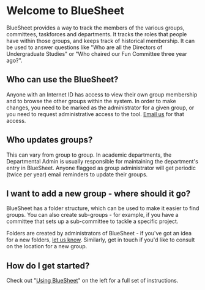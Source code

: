 # Welcome to BlueSheet

BlueSheet provides a way to track the members of the various groups, committees, taskforces and departments. It tracks the roles that people have within those groups, and keeps track of historical membership. It can be used to answer questions like "Who are all the Directors of Undergraduate Studies" or "Who chaired our Fun Committee three year ago?".

## Who can use the BlueSheet? ##

Anyone with an Internet ID has access to view their own group membership and to browse the other groups within the system. In order to make changes, you need to be marked as the administrator for a given group, or you need to request administrative access to the tool. [Email us](mailto:latistecharch@umn.edu) for that access.

## Who updates groups? ##

This can vary from group to group. In academic departments, the Departmental Admin is usually responsible for maintaining the department's entry in BlueSheet. Anyone flagged as group administrator will get periodic (twice per year) email reminders to update their groups.

## I want to add a new group - where should it go?

BlueSheet has a folder structure, which can be used to make it easier to find groups. You can also create sub-groups - for example, if you have a committee that sets up a sub-committee to tackle a specific project.

Folders are created by administrators of BlueSheet - if you've got an idea for a new folders, [let us know](mailto:latistecharch@umn.edu). Similarly, get in touch if you'd like to consult on the location for a new group.

## How do I get started?

Check out "[Using BlueSheet](using-bluesheet)" on the left for a full set of instructions.
